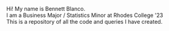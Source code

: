 Hi! My name is Bennett Blanco. <br />
I am a Business Major / Statistics Minor at Rhodes College '23 <br />
This is a repository of all the code and queries I have created.

<!---
jbblancojr/jbblancojr is a ✨ special ✨ repository because its `README.md` (this file) appears on your GitHub profile.
You can click the Preview link to take a look at your changes.
--->
